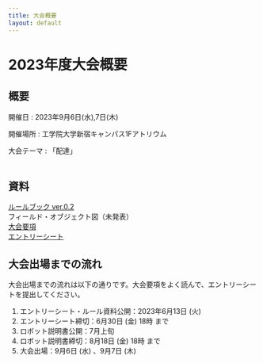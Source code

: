 ```yaml
---
title: 大会概要
layout: default
---
```

# 2023年度大会概要

## 概要
開催日
: 2023年9月6日(水),7日(木)

開催場所
: 工学院大学新宿キャンパス1Fアトリウム

大会テーマ
: 「配達」
<br><br>

## 資料
[ルールブック ver.0.2](../data/2023/pdf/F3RC2023_RuleBook_Ver.1.0.pdf)     
フィールド・オブジェクト図（未発表）   
[大会要項](../data/2023/pdf/F3RC2023_応募要項.pdf)  
[エントリーシート](https://docs.google.com/document/d/1E4uAuGOZSsTfvgfPsCg1bpsDls4FYzQjs3Lvv0KVeA4/edit?usp=sharing)   

## 大会出場までの流れ
大会出場までの流れは以下の通りです。大会要項をよく読んで、エントリーシートを提出してください。

1. エントリーシート・ルール資料公開：2023年6月13日 (火)
1. エントリーシート締切：6月30日 (金) 18時 まで
1. ロボット説明書公開：7月上旬
1. ロボット説明書締切：8月18日 (金) 18時 まで
1. 大会出場：9月6日 (水) 、9月7日 (木)
